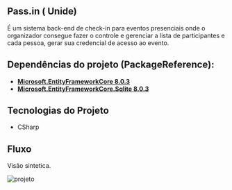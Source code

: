 ## Pass.in (<NLW/> Unide)
É um sistema back-end de check-in para eventos presenciais onde o organizador consegue fazer o controle e gerenciar a lista de participantes e cada pessoa, gerar sua credencial de acesso ao evento.

## Dependências do projeto (PackageReference):

- **[Microsoft.EntityFrameworkCore 8.0.3](https://www.nuget.org/packages/Microsoft.EntityFrameworkCore/8.0.3)**
- **[Microsoft.EntityFrameworkCore.Sqlite 8.0.3](https://www.nuget.org/packages/Microsoft.EntityFrameworkCore.Sqlite/8.0.3)**
  
## Tecnologias do Projeto

- CSharp
  
## Fluxo

Visão sintetica.

![projeto](https://github.com/AdisioPaixao/PassIn/assets/103214688/c38bd388-21c6-44e2-86e0-2f1f184b4333)
